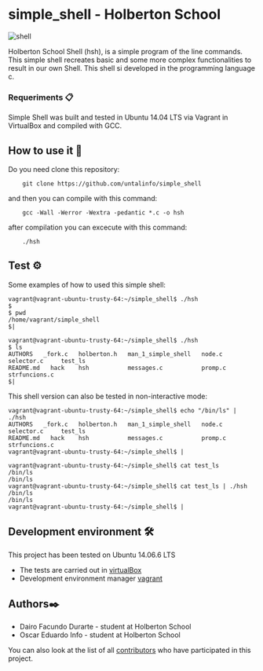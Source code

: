 # simple_shell - Holberton School

<img src="https://i.ibb.co/M8S4nYh/shell.png" alt="shell" border="0">

Holberton School Shell (hsh), is a simple program of the line commands. This simple shell recreates basic and some more complex functionalities to result in our own Shell. This shell si developed in the programming language c.

### Requeriments 📋

Simple Shell was built and tested in Ubuntu 14.04 LTS via Vagrant in VirtualBox and compiled with GCC.

## How to use it 🔧
Do you need clone this repository:
```
	git clone https://github.com/untalinfo/simple_shell
```
and then you can compile with this command:
```
	gcc -Wall -Werror -Wextra -pedantic *.c -o hsh
```
after compilation you can excecute with this command:
```
	./hsh
```
## Test ⚙️
Some examples of how to used this simple shell:
```
vagrant@vagrant-ubuntu-trusty-64:~/simple_shell$ ./hsh
$
$ pwd
/home/vagrant/simple_shell
$|
```
```
vagrant@vagrant-ubuntu-trusty-64:~/simple_shell$ ./hsh
$ ls
AUTHORS   _fork.c   holberton.h   man_1_simple_shell   node.c   selector.c     test_ls
README.md   hack    hsh           messages.c           promp.c  strfuncions.c
$|
```
This shell version can also be tested in non-interactive mode:
```
vagrant@vagrant-ubuntu-trusty-64:~/simple_shell$ echo "/bin/ls" | ./hsh
AUTHORS   _fork.c   holberton.h   man_1_simple_shell   node.c   selector.c     test_ls
README.md   hack    hsh           messages.c           promp.c  strfuncions.c
vagrant@vagrant-ubuntu-trusty-64:~/simple_shell$ |
```
```
vagrant@vagrant-ubuntu-trusty-64:~/simple_shell$ cat test_ls
/bin/ls
/bin/ls
vagrant@vagrant-ubuntu-trusty-64:~/simple_shell$ cat test_ls | ./hsh
/bin/ls
/bin/ls
vagrant@vagrant-ubuntu-trusty-64:~/simple_shell$ |
```
## Development environment 🛠️
This project has been tested on Ubuntu 14.06.6 LTS

* The tests are carried out in [virtualBox](https://www.virtualbox.com)
* Development environment manager [vagrant](https://www.vagrantup.com)

## Authors✒️
* Dairo Facundo Durarte - student at Holberton School
* Oscar Eduardo Info - student at Holberton School

You can also look at the list of all [contributors](https://github.com/untalinfo/simple_shell/graphs/contributors) who have participated in this project.
